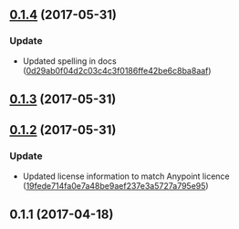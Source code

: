 <a name="0.1.4"></a>
## [0.1.4](https://github.com/anypoint-web-components/anypoint-behaviors/compare/0.1.3...v0.1.4) (2017-05-31)


### Update

* Updated spelling in docs ([0d29ab0f04d2c03c4c3f0186ffe42be6c8ba8aaf](https://github.com/anypoint-web-components/anypoint-behaviors/commit/0d29ab0f04d2c03c4c3f0186ffe42be6c8ba8aaf))



<a name="0.1.3"></a>
## [0.1.3](https://github.com/anypoint-web-components/anypoint-behaviors/compare/0.1.2...v0.1.3) (2017-05-31)




<a name="0.1.2"></a>
## [0.1.2](https://github.com/anypoint-web-components/anypoint-behaviors/compare/0.1.1...v0.1.2) (2017-05-31)


### Update

* Updated license information to match Anypoint licence ([19fede714fa0e7a48be9aef237e3a5727a795e95](https://github.com/anypoint-web-components/anypoint-behaviors/commit/19fede714fa0e7a48be9aef237e3a5727a795e95))



<a name="0.1.1"></a>
## 0.1.1 (2017-04-18)




